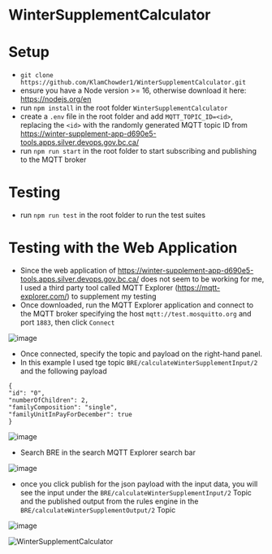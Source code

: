 # WinterSupplementCalculator

# Setup

- `git clone https://github.com/KlamChowder1/WinterSupplementCalculator.git`
- ensure you have a Node version >= 16, otherwise download it here: https://nodejs.org/en
- run `npm install` in the root folder `WinterSupplementCalculator`
- create a `.env` file in the root folder and add `MQTT_TOPIC_ID=<id>`, replacing the `<id>` with the randomly generated MQTT topic ID from https://winter-supplement-app-d690e5-tools.apps.silver.devops.gov.bc.ca/
- run `npm run start` in the root folder to start subscribing and publishing to the MQTT broker

# Testing

- run `npm run test` in the root folder to run the test suites

# Testing with the Web Application

- Since the web application of https://winter-supplement-app-d690e5-tools.apps.silver.devops.gov.bc.ca/ does not seem to be working for me, I used a third party tool called MQTT Explorer (https://mqtt-explorer.com/) to supplement my testing
- Once downloaded, run the MQTT Explorer application and connect to the MQTT broker specifying the host `mqtt://test.mosquitto.org` and port `1883`, then click `Connect`
  
![image](https://github.com/user-attachments/assets/b4fd3781-4194-4698-a2cd-ff2121865e47)

- Once connected, specify the topic and payload on the right-hand panel.
- In this example I used tge topic `BRE/calculateWinterSupplementInput/2` and the following payload

```
{
"id": "0",
"numberOfChildren": 2,
"familyComposition": "single",
"familyUnitInPayForDecember": true
}
```

![image](https://github.com/user-attachments/assets/4511781e-a5f2-40f7-8f21-2cd2c71b84f8)

- Search BRE in the search MQTT Explorer search bar

![image](https://github.com/user-attachments/assets/491f67e5-2412-4c99-9d47-7d8d57654d92)

- once you click publish for the json payload with the input data, you will see the input under the `BRE/calculateWinterSupplementInput/2` Topic and the published output from the rules engine in the `BRE/calculateWinterSupplementOutput/2` Topic

![image](https://github.com/user-attachments/assets/fbdd6183-2b71-4422-a08b-c8a3c2d5d061)

![WinterSupplementCalculator](https://github.com/user-attachments/assets/c079ffdb-a3cb-43ba-a076-455f80e9e898)


